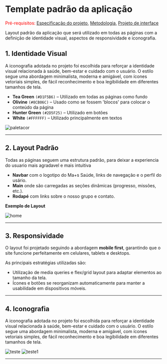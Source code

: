 # Template padrão da aplicação

<span style="color:red">Pré-requisitos: <a href="03-Product-design.md"> Especificação do projeto</a></span>, <a href="04-Metodologia.md"> Metodologia</a>, <a href="05-Projeto-interface.md"> Projeto de interface</a>

Layout padrão da aplicação que será utilizado em todas as páginas com a definição de identidade visual, aspectos de responsividade e iconografia.

## 1. **Identidade Visual**

A iconografia adotada no projeto foi escolhida para reforçar a identidade visual relacionada à saúde, bem-estar e cuidado com o usuário. O estilo segue uma abordagem minimalista, moderna e amigável, com ícones vetoriais simples, de fácil reconhecimento e boa legibilidade em diferentes tamanhos de tela.

- **Tea Green** `(#D1F5B6)` – Utilizado em todas as páginas como fundo
- **Olivine** `(#8CB06C)` – Usado como se fossem 'blocos' para colocar o conteúdo da página
- **Hunter Green** `(#2D5F25)` – Utilizado em botões
- **White** `(#FFFFFF)` – Utilizado principalmente em textos

![paletacor](https://github.com/user-attachments/assets/58a0cfa6-71c3-472e-98fa-5b85eab59bd1)

---

## 2. **Layout Padrão**

Todas as páginas seguem uma estrutura padrão, para deixar a experiencia do usuario mais agradavel e mais intuitiva

- **Navbar** com o logotipo do Ma+s Saúde, links de navegação e o perfil do usário.
- **Main** onde são carregadas as seções dinâmicas (progresso, missões, etc.).
- **Rodapé** com links sobre o nosso grupo e contato.

**Exemplo de Layout**

![home](https://github.com/user-attachments/assets/a510b6de-1af2-4162-943a-1ab0a0a7de00)

---
## 3. **Responsividade**

O layout foi projetado seguindo a abordagem **mobile first**, garantindo que o site funcione perfeitamente em celulares, tablets e desktops.

As principais estratégias utilizadas são:

- Utilização de media queries e flex/grid layout para adaptar elementos ao tamanho da tela.
- Ícones e botões se reorganizam automaticamente para manter a usabilidade em dispositivos móveis.

---
## 4. **Iconografia**

A iconografia adotada no projeto foi escolhida para reforçar a identidade visual relacionada à saúde, bem-estar e cuidado com o usuário. O estilo segue uma abordagem minimalista, moderna e amigável, com ícones vetoriais simples, de fácil reconhecimento e boa legibilidade em diferentes tamanhos de tela.

![teste](https://github.com/user-attachments/assets/6e40eed4-5cde-48aa-9afd-343400673df4) ![teste1](https://github.com/user-attachments/assets/93068ea4-51f8-43c4-951d-649ef82375ea)

---
